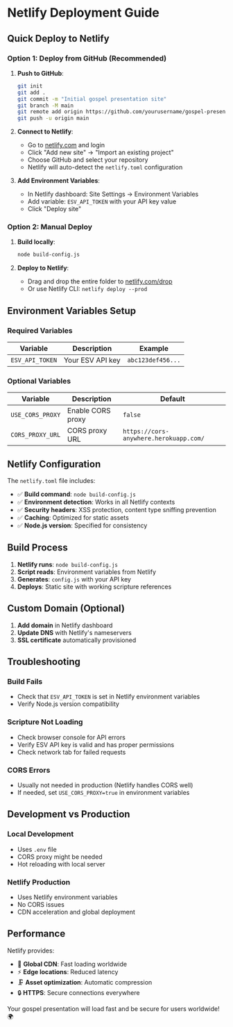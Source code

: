 # Netlify Deployment Guide

## Quick Deploy to Netlify

### Option 1: Deploy from GitHub (Recommended)

1. **Push to GitHub**:
   ```bash
   git init
   git add .
   git commit -m "Initial gospel presentation site"
   git branch -M main
   git remote add origin https://github.com/yourusername/gospel-presentation.git
   git push -u origin main
   ```

2. **Connect to Netlify**:
   - Go to [netlify.com](https://netlify.com) and login
   - Click "Add new site" → "Import an existing project"
   - Choose GitHub and select your repository
   - Netlify will auto-detect the `netlify.toml` configuration

3. **Add Environment Variables**:
   - In Netlify dashboard: Site Settings → Environment Variables
   - Add variable: `ESV_API_TOKEN` with your API key value
   - Click "Deploy site"

### Option 2: Manual Deploy

1. **Build locally**:
   ```bash
   node build-config.js
   ```

2. **Deploy to Netlify**:
   - Drag and drop the entire folder to [netlify.com/drop](https://netlify.com/drop)
   - Or use Netlify CLI: `netlify deploy --prod`

## Environment Variables Setup

### Required Variables

| Variable | Description | Example |
|----------|-------------|---------|
| `ESV_API_TOKEN` | Your ESV API key | `abc123def456...` |

### Optional Variables

| Variable | Description | Default |
|----------|-------------|---------|
| `USE_CORS_PROXY` | Enable CORS proxy | `false` |
| `CORS_PROXY_URL` | CORS proxy URL | `https://cors-anywhere.herokuapp.com/` |

## Netlify Configuration

The `netlify.toml` file includes:

- ✅ **Build command**: `node build-config.js`
- ✅ **Environment detection**: Works in all Netlify contexts
- ✅ **Security headers**: XSS protection, content type sniffing prevention
- ✅ **Caching**: Optimized for static assets
- ✅ **Node.js version**: Specified for consistency

## Build Process

1. **Netlify runs**: `node build-config.js`
2. **Script reads**: Environment variables from Netlify
3. **Generates**: `config.js` with your API key
4. **Deploys**: Static site with working scripture references

## Custom Domain (Optional)

1. **Add domain** in Netlify dashboard
2. **Update DNS** with Netlify's nameservers
3. **SSL certificate** automatically provisioned

## Troubleshooting

### Build Fails
- Check that `ESV_API_TOKEN` is set in Netlify environment variables
- Verify Node.js version compatibility

### Scripture Not Loading
- Check browser console for API errors
- Verify ESV API key is valid and has proper permissions
- Check network tab for failed requests

### CORS Errors
- Usually not needed in production (Netlify handles CORS well)
- If needed, set `USE_CORS_PROXY=true` in environment variables

## Development vs Production

### Local Development
- Uses `.env` file
- CORS proxy might be needed
- Hot reloading with local server

### Netlify Production
- Uses Netlify environment variables  
- No CORS issues
- CDN acceleration and global deployment

## Performance

Netlify provides:
- 🚀 **Global CDN**: Fast loading worldwide
- ⚡ **Edge locations**: Reduced latency
- 🗜️ **Asset optimization**: Automatic compression
- 🔒 **HTTPS**: Secure connections everywhere

Your gospel presentation will load fast and be secure for users worldwide! 🌍
